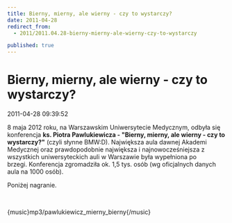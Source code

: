 ```yaml
---
title: Bierny, mierny, ale wierny - czy to wystarczy?
date: 2011-04-28
redirect_from: 
  - 2011/2011.04.28-bierny-mierny-ale-wierny-czy-to-wystarczy

published: true
---
```




# Bierny, mierny, ale wierny - czy to wystarczy?

<time>2011-04-28 09:39:52</time>


8 maja 2012 roku, na Warszawskim Uniwersytecie Medycznym, odbyła się konferencja **ks. Piotra Pawlukiewicza -&nbsp;"Bierny, mierny, ale wierny - czy to wystarczy?"** (czyli słynne BMW:D). Największa aula dawnej Akademi Medycznej oraz prawdopodobnie największa i najnowocześniejsza z wszystkich uniwersyteckich auli w Warszawie była wypełniona po brzegi.&nbsp;Konferencja zgromadziła ok. 1,5 tys. osób (wg oficjalnych danych aula na 1000 osób).


Poniżej nagranie.


 


{music}mp3/pawlukiewicz_mierny_bierny{/music}


 


<!--{{json:{"created_date":"2011-04-28 09:39:52","publish_down":"0000-00-00 00:00:00","id":"1108"}}}-->